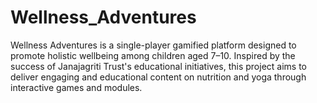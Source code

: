 # Wellness_Adventures
Wellness Adventures is a single-player gamified platform designed to promote holistic wellbeing among children aged 7–10. Inspired by the success of Janajagriti Trust's educational initiatives, this project aims to deliver engaging and educational content on nutrition and yoga through interactive games and modules.
